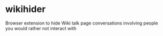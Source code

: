 # wikihider
Browser extension to hide Wiki talk page conversations involving people you would rather not interact with
